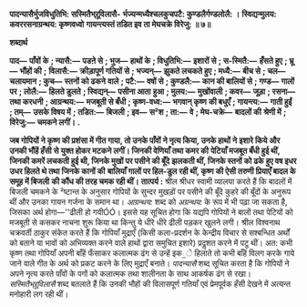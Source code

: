 **पादन्यासैर्भुजविधुतिभि: सस्मितैभ्र्रूविलासै-** **र्भज्यन्मध्यैश्चलकुचपटै: कुण्डलैर्गण्डलोलै: ।** **स्विद्यन्मुलय: कवररसनाग्रन्थय: कृष्णवध्वो** **गायन्त्यस्तं तडित इव ता मेघचक्रे विरेजु: ॥ ७॥** 

**शब्दार्थ** 

**पाद—** **पाँवों के** **; न्यासै:—** **पडऩे से** **; भुज—** **हाथों के** **; विधुतिभि:—** **इशारों से** **; स-स्मितै:—** **हँसते हुए** **; भ्रू—** **भौंहों की** **;** **विलासै:—** **क्रीड़ापूर्ण गतियों से** **; भज्यन्—** **झुकते लचकते हुए** **; मध्यै:—** **बीच से** **; चल—** **चलायमान** **; कुच—** **स्तनों को ढकने** **वाले** **; पटै:—** **वषों से** **; कुण्डलै:—** **कान की बालियों से** **; गण्ड—** **गालों पर** **; लोलै:—** **हिलते डुलते** **; स्विद्यन्—** **पसीना आता** **हुआ** **; मुलय:—** **मुखोंवाली** **; कवर—** **जूड़ा** **; रसना—** **तथा करधनी** **; आग्रन्थय:—** **मजबूती से बँधी** **; कृष्ण-वध्व:—** **भगवान् कृष्ण** **की बधुएँ** **; गायन्त्य:—** **गाती हुईं** **; तम्—** **उसके विषय में** **; तडित:—** **बिजली** **; इव—** **स²श** **; ता:—** **वे** **; मेघ-चक्रे—** **बादलों की** **श्रेणी में** **; विरेजु:—** **चमकने लगीं।** **.** 

**जब गोपियों ने कृष्ण की प्रशंसा में गीत गाया, तो उनके पाँवों ने नृत्य किया, उनके हाथों ने** **इशारे किये और उनकी भौंहें हँसी से युक्त होकर मटकने लगीं। जिनकी वेणियाँ तथा कमर की** **पेटियाँ मजबूत बँधी हुई थीं, जिनकी कमरें लचकती हुई थी, जिनके मुखों पर पसीने की बूँदे** **झलकती थीं, जिनके स्तनों को ढके हुए वष इधर उधर हिलते थे तथा जिनके कानों की** **बालियाँ गालों पर हिल-डुल रही थीं, कृष्ण की ऐसी तरुणी प्रियाएँ बादल के समूह में बिजली** **की कौंध की तरह चमक रही थीं।** **तात्पर्य :** श्रील श्रीधर स्वामी व्यालया करते हैं कि बादलों में बिजली चमकने के ²ष्टान्त के अनुसार गोपियों के सुन्दर मुखड़ों पर पसीने की बूँदे कुहरे की बूँदों के अनुरूप थीं और उनका गायन गर्जना के समान था। *आग्रन्थय:* शब्द को *अग्रन्थय:* के रूप में भी पढ़ा जा सकता है, जिसका अर्थ होगा—''ढीली हो गयीÓÓ। इससे यह सूचित होगा कि यद्यपि गोपियों ने बालों तथा पेटियों को मजबूती से कसकर नाचना शुरू किया था किन्तु ये धीरे धीरे ढीली पड़कर खुलने लगी। श्रील विश्वनाथ चक्रवर्ती ठाकुर संकेत करते हैं कि गोपियाँ मुद्राएँ (किसी कला-प्रदर्शन के केन्द्रीय विचार से सश्बन्धित अर्थों को बताने या भावों को अभिव्यक्त करने वाले हाथों द्वारा समुचित इशारे) प्रदॢशत करने में पटु थीं। अत: कभी कृष्ण तथा गोपियाँ अपनी बाँहें फँसाकर कलात्मक ढंग से उन्हें इक_े हिलाते तो कभी बाँहें विलग करके गाये जाने वाले गीत के अर्थ को प्रकट करने के लिए मुद्राएँ बनाते। *पादन्यासै* शब्द सूचित करता है कि गोपियों ने अपने नृत्य करते पाँवों के पगों को कलात्मक तथा शालीनता के साथ आकर्षक ढंग से रखा। *सस्मितैभ्र्रूविलासै* शब्द बतलाते हैं कि उनकी भौहों की विलासपूर्ण गतियाँ एवं प्रेमपूर्वक हँसी देखने में अत्यन्त मनोहारी लग रही थीं।  